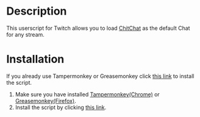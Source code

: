 # Description
This userscript for Twitch allows you to load [ChitChat](https://chitchat.ma.pe/) as the default Chat for any stream.
# Installation
If you already use Tampermonkey or Greasemonkey click [this link](https://github.com/MarcGamesons/twitch-userscript-use-chitchat/raw/master/src/v1.2/use-chitchat.user.js) to install the script.
1. Make sure you have installed [Tampermonkey(Chrome)](https://chrome.google.com/webstore/detail/tampermonkey/dhdgffkkebhmkfjojejmpbldmpobfkfo?hl=en) or [Greasemonkey(Firefox)](https://addons.mozilla.org/en-US/firefox/addon/greasemonkey/).
2. Install the script by clicking [this link](https://github.com/MarcGamesons/twitch-userscript-use-chitchat/raw/master/src/v1.2/use-chitchat.user.js).
